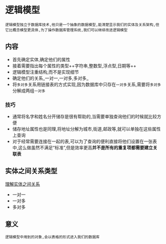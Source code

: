 # 逻辑模型


    逻辑模型独立于数据库技术,他只是一个抽象的数据模型,能清楚显示我们的实体及关系架构,但它比概念模型更具体,为了操作数据库管理系统,我们可以继续改进逻辑模型

## 内容

* 首先确定实体,确定他们的属性
* 接着需要指出每个属性的类型++字符串,整数型,浮点型,日期等++
* 逻辑模型注重结构,而不是实现细节
* 确定他们的关系_一对一,一对多,多对多_
* 将`多对多`关系用链接表的方式实现,因为数据库中只存在`一对多`关系,需要将`多对多`分解成两组`一对多`

### 技巧

* 通常将名字和姓名分开储存是很有帮助的,当需要单独查询他们的时候就比较方便
* 储存地址属性也是同理,将地址分解为城市,街道,邮政等,就可以单独在这些属性上查询
* 对于经常需要连接在一起的表,可以为了查询的便利直接将他们设置在一张表中,这么做虽然不满足“标准”,但是效率更高**并不是所有的重复项都需要建立关联表**


## 实体之间关系类型
[理解实体之间关系](https://www.bilibili.com/video/BV1UE41147KC?p=107&spm_id_from=pageDriver&vd_source=3160d37f60170752bf861a31acdb406c)
* 一对一
* 一对多
* 多对多

## 意义

    逻辑模型中用到的对象,会以表格的形式进入我们的数据库


